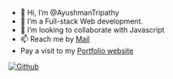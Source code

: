 - 👋 Hi, I’m @AyushmanTripathy
- 👀 I’m a Full-stack Web development.
- 💞️ I’m looking to collaborate with Javascript 
- 📫 Reach me by [Mail](https://ayushmantripathy2004@gmail.com)
- Pay a visit to my [Portfolio website](https://ayushmantripathy.netlify.app/)

<!---
AyushmanTripathy/AyushmanTripathy is a ✨ special ✨ repository because its `README.md` (this file) appears on your GitHub profile.
You can click the Preview link to take a look at your changes.
--->
[![Github](https://github-readme-stats.vercel.app/api?username=AyushmanTripathy&theme=dark&show_icons=true)](https://github.com/AyushmanTripathy/)
